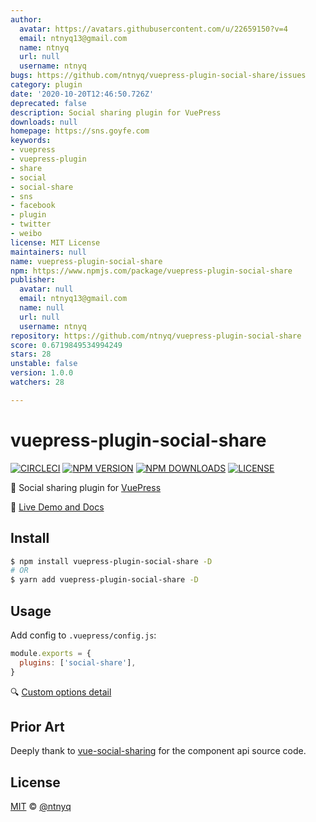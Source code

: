 ```yaml
---
author:
  avatar: https://avatars.githubusercontent.com/u/22659150?v=4
  email: ntnyq13@gmail.com
  name: ntnyq
  url: null
  username: ntnyq
bugs: https://github.com/ntnyq/vuepress-plugin-social-share/issues
category: plugin
date: '2020-10-20T12:46:50.726Z'
deprecated: false
description: Social sharing plugin for VuePress
downloads: null
homepage: https://sns.goyfe.com
keywords:
- vuepress
- vuepress-plugin
- share
- social
- social-share
- sns
- facebook
- plugin
- twitter
- weibo
license: MIT License
maintainers: null
name: vuepress-plugin-social-share
npm: https://www.npmjs.com/package/vuepress-plugin-social-share
publisher:
  avatar: null
  email: ntnyq13@gmail.com
  name: null
  url: null
  username: ntnyq
repository: https://github.com/ntnyq/vuepress-plugin-social-share
score: 0.6719849534994249
stars: 28
unstable: false
version: 1.0.0
watchers: 28

---
```


# vuepress-plugin-social-share

[![CIRCLECI](https://img.shields.io/circleci/project/ntnyq/vuepress-plugin-social-share/main.svg?logo=circleci)](https://circleci.com/gh/ntnyq/vuepress-plugin-social-share)
[![NPM VERSION](https://img.shields.io/npm/v/vuepress-plugin-social-share.svg)](https://www.npmjs.com/package/vuepress-plugin-social-share)
[![NPM DOWNLOADS](https://img.shields.io/npm/dy/vuepress-plugin-social-share.svg)](https://www.npmjs.com/package/vuepress-plugin-social-share)
[![LICENSE](https://img.shields.io/github/license/ntnyq/vuepress-plugin-social-share.svg)](https://github.com/ntnyq/vuepress-plugin-social-share/blob/master/LICENSE)

:mega: Social sharing plugin for [VuePress](https://vuepress.vuejs.org)

:book: [Live Demo and Docs](https://sns.goyfe.com)

## Install

```bash
$ npm install vuepress-plugin-social-share -D
# OR
$ yarn add vuepress-plugin-social-share -D
```

## Usage

Add config to `.vuepress/config.js`:

```js
module.exports = {
  plugins: ['social-share'],
}
```

:mag: [Custom options detail](https://sns.goyfe.com/guide)

## Prior Art

Deeply thank to [vue-social-sharing](https://github.com/nicolasbeauvais/vue-social-sharing) for the component api source code.

## License

[MIT](./LICENSE) &copy; [@ntnyq](https://github.com/ntnyq)
